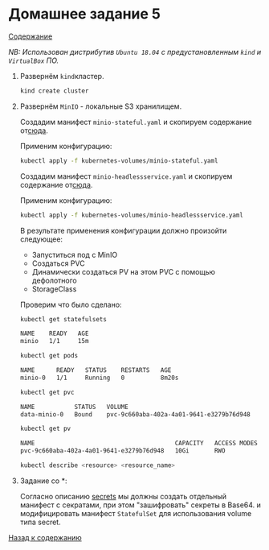 # Домашнее задание 5

[Содержание](../README.md)

*NB: Использован дистрибутив `Ubuntu 18.04` с предустановленным `kind` и `VirtualBox` ПО.*

1. Развернём `kind`кластер.

    ```bash
    kind create cluster
    ```

2. Развернём `MinIO` - локальные S3 хранилищем.

    Создадим манифест `minio-stateful.yaml` и скопируем содержание от[сюда](https://raw.githubusercontent.com/express42/otus-platform-snippets/master/Module-02/Kuberenetes-volumes/minio-statefulset.yaml).

    Применим конфигурацию:

    ```bash
    kubectl apply -f kubernetes-volumes/minio-stateful.yaml
    ```

    Создадим манифест `minio-headlessservice.yaml` и скопируем содержание от[сюда](https://raw.githubusercontent.com/express42/otus-platform-snippets/master/Module-02/Kuberenetes-volumes/minio-headless-service.yaml).

    Применим конфигурацию:

    ```bash
    kubectl apply -f kubernetes-volumes/minio-headlessservice.yaml
    ```

    В результате применения конфигурации должно произойти следующее:
    * Запуститься под с MinIO
    * Создаться PVC
    * Динамически создаться PV на этом PVC с помощью дефолотного
    * StorageClass

    Проверим что было сделано:

    ```bash
    kubectl get statefulsets

    NAME    READY   AGE
    minio   1/1     15m

    kubectl get pods

    NAME      READY   STATUS    RESTARTS   AGE
    minio-0   1/1     Running   0          8m20s

    kubectl get pvc

    NAME           STATUS   VOLUME                                     CAPACITY   ACCESS MODES   STORAGECLASS   AGE
    data-minio-0   Bound    pvc-9c660aba-402a-4a01-9641-e3279b76d948   10Gi       RWO            standard       16m

    kubectl get pv

    NAME                                       CAPACITY   ACCESS MODES   RECLAIM POLICY   STATUS   CLAIM                  STORAGECLASS   REASON   AGE
    pvc-9c660aba-402a-4a01-9641-e3279b76d948   10Gi       RWO            Delete           Bound    default/data-minio-0   standard                17m

    kubectl describe <resource> <resource_name>
    ```

3. Задание со *:

    Согласно описанию [secrets](https://kubernetes.io/docs/concepts/configuration/secret/) мы должны создать отдельный манифест с секратами, при этом "зашифровать" секреты в Base64. и модифицировать манифест `StatefulSet` для использования volume типа secret.

[Назад к содержанию](../README.md)
